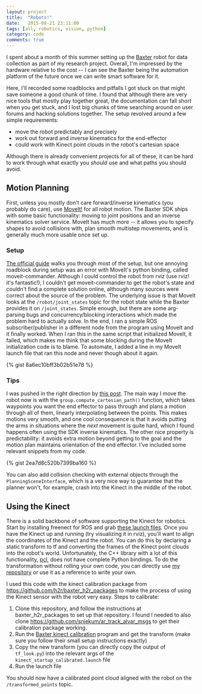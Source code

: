 ```yaml
---
layout: project
title:  "Robots!"
date:   2015-08-21 23:11:00
tags: [all, robotics, vision, python]
category: code
comments: true
---
```


I spent about a month of this summer setting up the [Baxter](http://www.rethinkrobotics.com/baxter/) robot for data collection as part of my research project. Overall, I'm impressed by the hardware relative to the cost -- I can see the Baxter being the automation platform of the future once we can write smart software for it.

Here, I'll recorded some roadblocks and pitfalls I got stuck on that might save someone a good chunk of time. I found that although there are very nice tools that mostly play together great, the documentation can fall short when you get stuck, and I lost big chunks of time searching around on user forums and hacking solutions together. The setup revolved around a few simple requirements:

- move the robot predictably and precisely
- work out forward and inverse kinematics for the end-effector
- could work with Kinect point clouds in the robot's cartesian space

Although there is already convenient projects for all of these, it can be hard to work through what exactly you *should* use and what paths you should avoid.

## Motion Planning

First, unless you mostly don't care forward/inverse kinematics (you probably do care), use [MoveIt!](http://moveit.ros.org/) for all robot motion. The Baxter SDK ships with some basic functionality: moving to joint positions and an inverse kinematics solver service. MoveIt has much more -- it allows you to specify shapes to avoid collisions with, plan smooth multistep movements, and is generally much more usable once set up.

### Setup
[The official guide](https://github.com/RethinkRobotics/sdk-docs/wiki/MoveIt-Tutorial) walks you through most of the setup, but one annoying roadblock during setup was an error with MoveIt's python binding, called moveit-commander. Although I could control the robot from rviz (use rviz! it's fantastic!), I couldn't get moveit-commander to get the robot's state and couldn't find a complete solution online, although many sources were correct about the source of the problem. The underlying issue is that MoveIt looks at the `/robot/joint_states` topic for the robot state while the Baxter provides it on `/joint_states`. Simple enough, but there are some arg-parsing bugs and concurrency/blocking interactions which made the problem hard to actually solve. In the end, I ran a simple ROS subscriber/publisher in a different node from the program using MoveIt and it finally worked. When I ran this in the same script that initialized MoveIt, it failed, which makes me think that some blocking during the MoveIt initialization code is to blame. To automate, I added a line in my MoveIt launch file that ran this node and never though about it again.

{% gist 8a6ec10bff3b02b51e78 %}

### Tips
I was pushed in the right direction by [this post](https://sites.google.com/site/learningbydemonstration/conclusion). The main way I move the robot now is with the `group.compute_cartesian_path()` function, which takes waypoints you want the end effector to pass through and plans a motion through all of them, linearly interpolating between the points. This makes motions very smooth, and one cool consequence is that it avoids putting the arms in situations where the *next* movement is quite hard, which I found happens often using the SDK inverse kinematics. The other nice property is predictability: it avoids extra motion beyond getting to the goal and the motion plan maintains orientation of the end effector. I've included some relevant snippets from my code.

{% gist 2ea7d8c520b7399ba160 %}

You can also add collision checking with external objects through the `PlanningSceneInterface`, which is a very nice way to guarantee that the planner won't, for example, crash into the Kinect in the middle of the robot.

## Using the Kinect

There is a solid backbone of software supporting the Kinect for robotics. Start by installing freenect for ROS and grab [these launch files](http://wiki.ros.org/freenect_launch). Once you have the Kinect up and running (try visualizing it in rviz), you'll want to align the coordinates of the Kinect and the robot. You can do this by declaring a static transform to tf and converting the frames of the Kinect point clouds into the robot's world. Unfortunately, the C++ library with a lot of this functionality, [pcl](http://pointclouds.org/), does not have complete Python bindings. To do the transformation without rolling your own code, you can directly use [my repository](https://github.com/anair13/kinect-transform-publisher) or use it as a reference to write your own.

I used this code with the kinect calibration package from https://github.com/h2r/baxter_h2r_packages to make the process of using the Kinect sensor with the robot very easy. Steps to calibrate:

  1. Clone this repository, and follow the instructions at baxter_h2r_packages to set up that repository. I found I needed to also clone https://github.com/sniekum/ar_track_alvar_msgs to get their calibration package working.
  2. Run the [Baxter kinect calibration](https://github.com/h2r/baxter_h2r_packages/tree/indigo-devel/baxter_kinect_calibration) program and get the transform (make sure you follow their small setup instructions exactly)
  3. Copy the new transform (you can directly copy the output of `tf_look.py`) into the relevant args of the `kinect_startup_calibrated.launch` file
  4. Run the launch file

You should now have a calibrated point cloud aligned with the robot on the `/transformed_points` topic.




